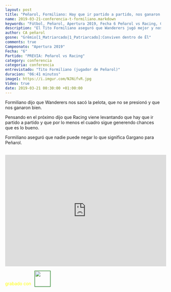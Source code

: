 ```yaml
---
layout: post
title: "Peñarol, Formiliano: Hay que ir partido a partido, nos ganaron bien"
name: 2019-03-21-conferencia-t-formiliano.markdown
keywords: "Fútbol, Peñarol, Apertura 2019, Fecha 6 Peñarol vs Racing, Conferencia, T. Formiliano, Video"
description: "El Tito Formiliano aseguró que Wanderers jugó mejor y nos ganaron bien, Formiliano piensa que el entrenamiento y la continuidad te deja fino"
author: CA peñarol
gosne: "Grêmio[1_Matriarcado|1_Patriarcado]:Conviven dentro de Êl"
comments: true
Campeonato: "Apertura 2019"
Fecha: "6"
Partido: "PREVIA: Peñarol vs Racing"
category: conferencia
categoria: conferencia
entrevistado: "Tito Formiliano (jugador de Peñarol)"
duracion: "06:41 minutos"
image1: https://i.imgur.com/NJNifvR.jpg
Video: true
date: 2019-03-21 00:30:00 +01:00:00
---
```

<!---
Campeonato: <span>{{ page.Campeonato }}</span><br>
Fecha: <span>{{ page.Fecha }}</span><br>
Encuentro: <span>{{ page.Partido }}</span><br>-->

Formiliano dijo que Wanderers nos sacó la pelota, que no se presionó y que nos ganaron bien.

Pensando en el próximo dijo que Racing viene levantando que hay que ir partido a partido y que por lo menos el cuadro sigue generendo chances que es lo bueno.

Formiliano aseguró que nadie puede negar lo que significa Gargano para Peñarol.

<br>

<iframe width="521" height="360" src="https://www.youtube.com/embed/UKtWuTyz6HI" frameborder="0" allow="accelerometer; autoplay; encrypted-media; gyroscope; picture-in-picture" allowfullscreen></iframe>

<span style="color:yellow;">grabado con</span> <a href="http://ffmpeg.org"><img src="{{ site.url }}/images/ffmpeg.png" width="50px" style="border:1px solid green;vertical-align: sub;margin-left:7px;"></a>
